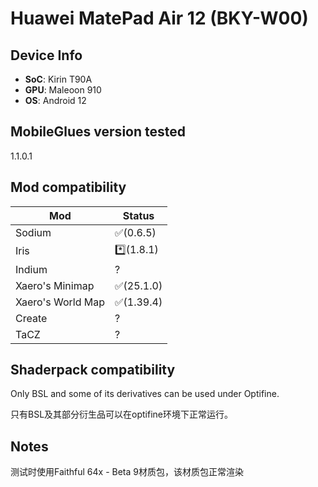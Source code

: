 # Huawei MatePad Air 12 (BKY-W00)


## Device Info


- **SoC**: Kirin T90A
- **GPU**: Maleoon 910
- **OS**: Android 12


## MobileGlues version tested


1.1.0.1


## Mod compatibility


|**Mod**|**Status**|
|---|---|
| Sodium | ✅(0.6.5) |
| Iris | *️⃣(1.8.1) |
| Indium | ? |
| Xaero's Minimap | ✅(25.1.0) |
| Xaero's World Map | ✅(1.39.4) |
| Create | ? |
| TaCZ | ? |


## Shaderpack compatibility


Only BSL and some of its derivatives can be used under Optifine.

只有BSL及其部分衍生品可以在optifine环境下正常运行。


## Notes


测试时使用Faithful 64x - Beta 9材质包，该材质包正常渲染
